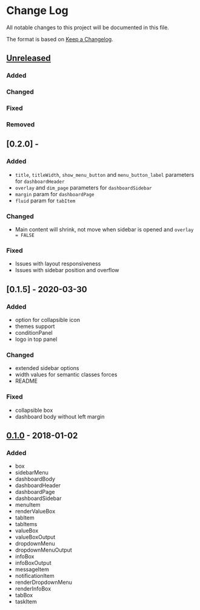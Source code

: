 # Change Log
All notable changes to this project will be documented in this file.

The format is based on [Keep a Changelog](http://keepachangelog.com/).

## [Unreleased]
### Added
### Changed
### Fixed
### Removed

## [0.2.0] - 
### Added
- `title`, `titleWidth`, `show_menu_button` and `menu_button_label` parameters for `dashboardHeader`
- `overlay` and `dim_page` parameters for `dashboardSidebar`
- `margin` param for `dashboardPage`
- `fluid` param for `tabItem`

### Changed
- Main content will shrink, not move when sidebar is opened and `overlay = FALSE`
### Fixed
- Issues with layout responsiveness
- Issues with sidebar position and overflow

## [0.1.5] - 2020-03-30
### Added
- option for collapsible icon
- themes support
- conditionPanel
- logo in top panel

### Changed
- extended sidebar options
- width values for semantic classes forces
- README

### Fixed
- collapsible box 
- dashboard body without left margin

## [0.1.0] - 2018-01-02
### Added
- box
- sidebarMenu
- dashboardBody
- dashboardHeader
- dashboardPage
- dashboardSidebar
- menuItem
- renderValueBox
- tabItem
- tabItems
- valueBox
- valueBoxOutput
- dropdownMenu
- dropdownMenuOutput
- infoBox
- infoBoxOutput
- messageItem
- notificationItem
- renderDropdownMenu
- renderInfoBox
- tabBox
- taskItem

[Unreleased]: https://github.com/Appsilon/semantic.dashboard/compare/0.1.0...HEAD
[0.1.0]: https://github.com/Appsilon/semantic.dashboard/compare/efb5ed9abfd48be547e4ff191925dd5b02f971b2...0.1.0
